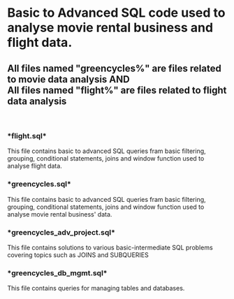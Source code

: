 <h1>
  Basic to Advanced SQL code used to analyse movie rental business and flight data.
</h1>
<h2>All files named "greencycles%" are files related to movie data analysis AND <br>
All files named "flight%" are files related to flight data analysis</h2>
<br>
  <h3>
  *flight.sql*
    </h3>
<p>This file contains basic to advanced SQL queries fram basic filtering, grouping, conditional statements,
  joins and window function used to analyse flight data.
</p>
<h3>
  *greencycles.sql*
</h3>
<p>This file contains basic to advanced SQL queries fram basic filtering, grouping, conditional statements,
  joins and window function used to analyse movie rental business' data.
</p>
<h3>
  *greencycles_adv_project.sql*
</h3>
<p>This file contains solutions to various basic-intermediate SQL problems covering topics such as JOINS and SUBQUERIES</p>
<h3>
  *greencycles_db_mgmt.sql*
</h3>
<p>This file contains queries for managing tables and databases. </p>


